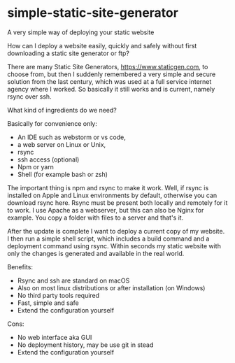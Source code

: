 # simple-static-site-generator
A very simple way of deploying your static website

How can I deploy a website easily, quickly and safely without first downloading a static site generator or ftp?

There are many Static Site Generators, https://www.staticgen.com,
to choose from, but then I suddenly remembered a very simple and secure solution from the last century, which was used at a full service internet agency where I worked. So basically it still works and is current, namely rsync over ssh.

What kind of ingredients do we need?

Basically for convenience only:
* An IDE such as webstorm or vs code,
* a web server on Linux or Unix,
* rsync
* ssh access (optional)
* Npm or yarn
* Shell (for example bash or zsh)

The important thing is npm and rsync to make it work. Well, if rsync is installed on Apple and Linux environments by default, otherwise you can download rsync here. Rsync must be present both locally and remotely for it to work. I use Apache as a webserver, but this can also be Nginx for example. You copy a folder with files to a server and that's it.


After the update is complete I want to deploy a current copy of my website. I then run a simple shell script, which includes a build command and a deployment command using rsync.
Within seconds my static website with only the changes is generated and available in the real world.

Benefits:
- Rsync and ssh are standard on macOS
- Also on most linux distributions or after installation (on Windows)
- No third party tools required
- Fast, simple and safe
- Extend the configuration yourself

Cons:
- No web interface aka GUI
- No deployment history, may be use git in stead
- Extend the configuration yourself


